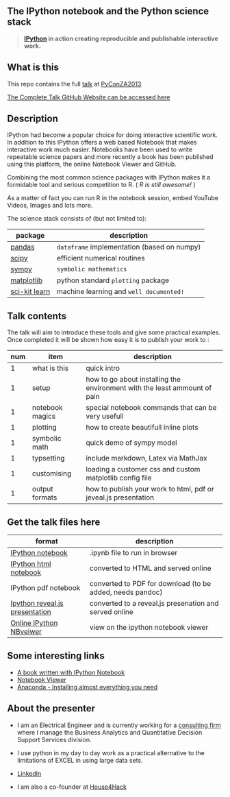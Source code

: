 The IPython notebook and the Python science stack
---

> **[IPython](http://ipython.org/) in action creating reproducible and publishable interactive work.**

What is this
------

This repo contains the full [talk](http://za.pycon.org/talks/10/) at [PyConZA2013](http://za.pycon.org/)

[The Complete Talk GitHub Website can be accessed here][6]

Description
-------------
IPython had become a popular choice for doing interactive scientific work. 
In addition to this IPython offers a web based Notebook that makes interactive work much easier.
Notebooks have been used to write repeatable science papers and more recently a book has been published using this platform, the online Notebook Viewer and GitHub.

Combining the most common science packages with IPython makes it a formidable tool and serious competition to R. ( _R is still awesome!_ )

As a matter of fact you can run R in the notebook session, embed YouTube Videos, Images and lots more.

The science stack consists of (but not limited to):

package  |  description
---  |  ---
[pandas][1]  |  `dataframe` implementation (based on numpy)
[scipy][2]  |  efficient numerical routines
[sympy][3]  |  `symbolic mathematics`
[matplotlib][4]  |  python standard `plotting` package
[sci-kit learn][5] | machine learning and `well documented!`

Talk contents
--------
The talk will aim to introduce these tools and give some practical examples. Once completed it will be shown how easy it is to publish your work to :

num | item   | description
------ | ---- |  -------
1  | what is this | quick intro
1  | setup  | how to go about installing the environment with the least ammount of pain
1  | notebook magics | special notebook commands that can be very usefull
1  | plotting	| how to create beautifull inline plots
1  | symbolic math | quick demo of sympy model
1  | typsetting | include markdown, Latex via MathJax
1  | customising | loading a customer css and custom matplotlib config file
1  | output formats | how to publish your work to html, pdf or jeveal.js presentation


Get the talk files here
------
format  | description
------- | ------------
[IPython notebook](https://github.com/Tooblippe/zapycon2013_ipython_science/blob/master/src/pycon13_ipython.ipynb)  |  .ipynb file to run in browser
[IPython html notebook](http://htmlpreview.github.io/?https://github.com/Tooblippe/zapycon2013_ipython_science/blob/master/src/pycon13_ipython.html) | converted to HTML and served online
IPython pdf notebook  | converted to PDF for download (to be added, needs pandoc)
[Ipython reveal.js presentation](http://htmlpreview.github.io/?https://github.com/Tooblippe/zapycon2013_ipython_science/blob/master/src/pycon13_ipython.slides.html#/) | converted to a reveal.js presenation and served online
[Online IPython NBveiwer](http://nbviewer.ipython.org/urls/raw.github.com/Tooblippe/zapycon2013_ipython_science/master/src/pycon13_ipython.ipynb)  | view on the ipython notebook viewer


Some interesting links
-----------------------
* [A book written with IPython Notebook][7]
* [Notebook Viewer][8]
* [Anaconda - Installing almost everything you need][9]


About the presenter
----------
* I am an Electrical Engineer and is currently working for a [consulting firm][10] where I manage the Business Analytics and Quantitative Decision Support Services division.
* I use python in my day to day work as a practical alternative to the limitations of EXCEL in using large data sets.
* [LinkedIn][11]
* I am also a co-founder at [House4Hack][12]



  [1]: http://pandas.pydata.org/
  [2]: http://www.scipy.org/
  [3]: http://sympy.org/en/index.html
  [4]: http://matplotlib.org/
  [5]: http://scikit-learn.org/
  [6]: http://tooblippe.github.io/zapycon2013_ipython_science
  [7]: http://camdavidsonpilon.github.io/Probabilistic-Programming-and-Bayesian-Methods-for-Hackers/
  [8]: http://nbviewer.ipython.org/
  [9]: http://www.continuum.io/downloads
  [10]: http://www.eon.co.za/index.php/our-services-main/our-services/business-analytics
  [11]: http://www.linkedin.com/in/tobienortje
  [12]: House4Hack%5D%28http://www.house4hack.co.za/
